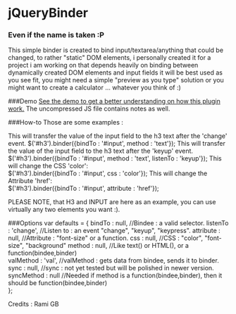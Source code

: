 # jQueryBinder
### Even if the name is taken :P

This simple binder is created to bind input/textarea/anything that could be changed, 
to rather "static" DOM elements, i personally created it for a project i am working on
that depends heavily on binding between dynamically created DOM elements and input fields
it will be best used as you see fit, you might need a simple "preview as you type" solution
or you might want to create a calculator ... whatever you think of :)

###Demo
[See the demo to get a better understanding on how this plugin work.](https://googledrive.com/host/0By1vPHcQTVeSUkpjLXY0bGpwZUE/)
The uncompressed JS file contains notes as well.

###How-to
Those are some examples :

This will transfer the value of the input field to the h3 text after the 'change' event.
	$('#h3').binder({bindTo : '#input', method : 'text'});
This will transfer the value of the input field to the h3 text after the 'keyup' event.
	$('#h3').binder({bindTo : '#input', method : 'text', listenTo : 'keyup'});
This will change the CSS 'color':	
	$('#h3').binder({bindTo : '#input', css : 'color'});
This will change the Attribute 'href':	
	$('#h3').binder({bindTo : '#input', attribute : 'href'});

PLEASE NOTE, that H3 and INPUT are here as an example, you can use virtually any two elements you want :).
	

###Options
	var defaults = {
		bindTo 			: null, 		//Bindee 		:  a valid selector.
		listenTo		: 'change', 	//Listen to 	:  an event "change", "keyup", "keypress".
		attribute 		: null, 		//Attribute 	:  "font-size" or a function.
		css 			: null, 		//CSS 			:  "color", "font-size", "background"
		method 			: null, 		//Like text() or HTML(), or a function(bindee,binder)   			   			
		valMethod		: 'val', 		//valMethod		: gets data from bindee, sends it to binder.		
		sync			: null, 		//sync			: not yet tested but will be polished in newer version.
		syncMethod 	    : null 			//Needed if method is a function(bindee,binder), then it should be function(bindee,binder)   			   			
	};	


Credits : 
Rami GB